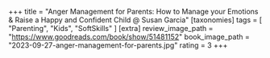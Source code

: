 +++
title = "Anger Management for Parents: How to Manage your Emotions & Raise a Happy and Confident Child @ Susan Garcia"
[taxonomies]
tags = [ "Parenting", "Kids", "SoftSkills" ]
[extra]
review_image_path = "https://www.goodreads.com/book/show/51481152"
book_image_path = "2023-09-27-anger-management-for-parents.jpg"
rating = 3
+++
